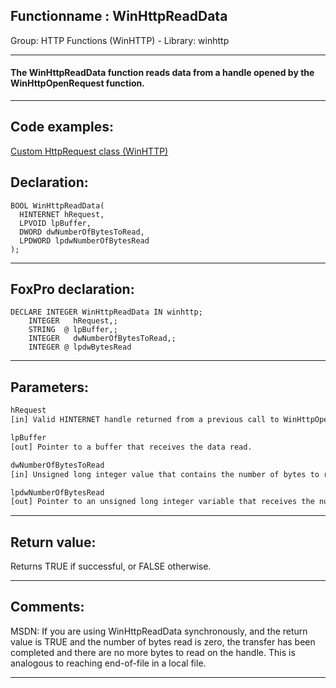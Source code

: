 <link rel="stylesheet" type="text/css" href="../../css/win32api.css">  
<link rel="stylesheet" href="https://cdnjs.cloudflare.com/ajax/libs/font-awesome/4.7.0/css/font-awesome.min.css">

## Functionname : WinHttpReadData
Group: HTTP Functions (WinHTTP) - Library: winhttp    
***  


#### The WinHttpReadData function reads data from a handle opened by the WinHttpOpenRequest function.
***  


## Code examples:
[Custom HttpRequest class (WinHTTP)](../../samples/sample_397.md)  

## Declaration:
```foxpro  
BOOL WinHttpReadData(
  HINTERNET hRequest,
  LPVOID lpBuffer,
  DWORD dwNumberOfBytesToRead,
  LPDWORD lpdwNumberOfBytesRead
);  
```  
***  


## FoxPro declaration:
```foxpro  
DECLARE INTEGER WinHttpReadData IN winhttp;
	INTEGER   hRequest,;
	STRING  @ lpBuffer,;
	INTEGER   dwNumberOfBytesToRead,;
	INTEGER @ lpdwBytesRead  
```  
***  


## Parameters:
```txt  
hRequest
[in] Valid HINTERNET handle returned from a previous call to WinHttpOpenRequest. WinHttpReceiveResponse or WinHttpQueryDataAvailable must have been called for this handle and have completed before WinHttpReadData is called.

lpBuffer
[out] Pointer to a buffer that receives the data read.

dwNumberOfBytesToRead
[in] Unsigned long integer value that contains the number of bytes to read.

lpdwNumberOfBytesRead
[out] Pointer to an unsigned long integer variable that receives the number of bytes read.  
```  
***  


## Return value:
Returns TRUE if successful, or FALSE otherwise.  
***  


## Comments:
MSDN: If you are using WinHttpReadData synchronously, and the return value is TRUE and the number of bytes read is zero, the transfer has been completed and there are no more bytes to read on the handle. This is analogous to reaching end-of-file in a local file.  
  
***  

